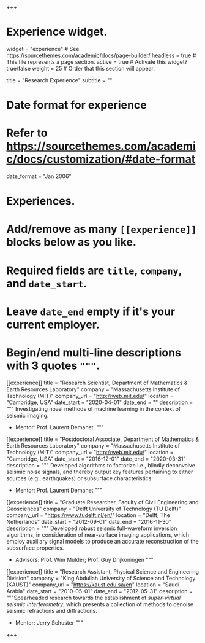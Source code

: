 +++
# Experience widget.
widget = "experience"  # See https://sourcethemes.com/academic/docs/page-builder/
headless = true  # This file represents a page section.
active = true  # Activate this widget? true/false
weight = 25  # Order that this section will appear.

title = "Research Experience"
subtitle = ""

# Date format for experience
#   Refer to https://sourcethemes.com/academic/docs/customization/#date-format
date_format = "Jan 2006"

# Experiences.
#   Add/remove as many `[[experience]]` blocks below as you like.
#   Required fields are `title`, `company`, and `date_start`.
#   Leave `date_end` empty if it's your current employer.
#   Begin/end multi-line descriptions with 3 quotes `"""`.
[[experience]]
  title = "Research Scientist, Department of Mathematics & Earth Resources Laboratory"
  company = "Massachusetts Institute of Technology (MIT)"
  company_url = "http://web.mit.edu/"
  location = "Cambridge, USA"
  date_start = "2020-04-01"
  date_end = ""
  description = """
Investigating novel methods of machine learning in the
context of seismic imaging.
* Mentor: Prof. Laurent Demanet.
  """

[[experience]]
  title = "Postdoctoral Associate, Department of Mathematics & Earth Resources Laboratory"
  company = "Massachusetts Institute of Technology (MIT)"
  company_url = "http://web.mit.edu/"
  location = "Cambridge, USA"
  date_start = "2016-12-01"
  date_end = "2020-03-31"
  description = """
  Developed algorithms to factorize i.e., blindly deconvolve seismic noise signals, and
thereby output key features pertaining to either sources (e.g., earthquakes) or subsurface characteristics. 
* Mentor: Prof. Laurent Demanet 
  """

[[experience]]
  title = "Graduate Researcher, Faculty of Civil Engineering and Geosciences"
  company = "Delft University of Technology (TU Delft)"
  company_url = "https://www.tudelft.nl/en/"
  location = "Delft, The Netherlands"
  date_start = "2012-09-01"
  date_end = "2016-11-30"
  description = """
  Developed robust seismic full-waveform inversion algorithms, in consideration of 
  near-surface imaging applications, which employ auxiliary signal models to produce an accurate reconstruction of the subsurface properties. 
* Advisors: Prof. Wim Mulder; Prof. Guy Drijkoningen
"""

[[experience]]
  title = "Research Assistant, Physical Science and Engineering Division"
  company = "King Abdullah University of Science and Technology (KAUST)"
  company_url = "https://kaust.edu.sa/en"
  location = "Saudi Arabia"
  date_start = "2010-05-01"
  date_end = "2012-05-31"
  description = """Spearheaded research towards the establishment of _super-virtual seismic interferometry_, which presents a collection of methods to denoise seismic refractions and diffractions.  
* Mentor: Jerry Schuster
"""


+++
